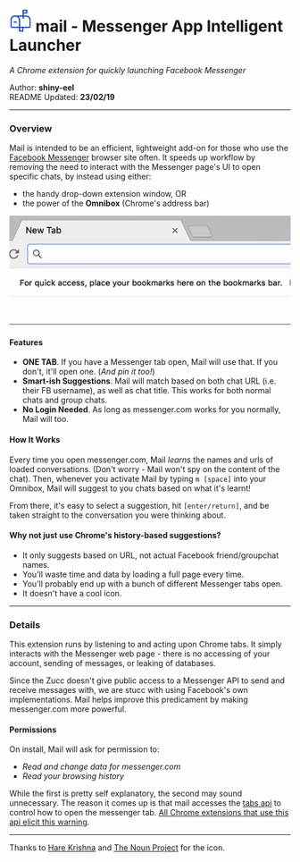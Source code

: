 # <img src="public/resources/mailbox_colour.png" alt="mail" width="40" height="40"/> mail - Messenger App Intelligent Launcher

*A Chrome extension for quickly launching Facebook Messenger*

Author: **shiny-eel**  
README Updated: **23/02/19**
___

### Overview
Mail is intended to be an efficient, lightweight add-on for those who use the [Facebook Messenger](https://www.messenger.com/) browser site often. It speeds up workflow by removing the need to interact with the Messenger page's UI to open specific chats, by instead using either:
- the handy drop-down extension window, OR
- the power of the **Omnibox** (Chrome's address bar)

![So speedy!](public/resources/messenger-demo.gif)

#### Features
- **ONE TAB**. If you have a Messenger tab open, Mail will use that. If you don't, it'll open one. (*And pin it too!*)
- **Smart-ish Suggestions**. Mail will match based on both chat URL (i.e. their FB username), as well as chat title. This works for both normal chats and group chats.
- **No Login Needed**. As long as messenger.com works for you normally, Mail will too.

#### How It Works
Every time you open messenger.com, Mail *learns* the names and urls of loaded conversations. (Don't worry - Mail won't spy on the content of the chat). Then, whenever you activate Mail by typing `m [space]` into your Omnibox, Mail will suggest to you chats based on what it's learnt!  

From there, it's easy to select a suggestion, hit `[enter/return]`, and be taken straight to the conversation you were thinking about.

#### Why not just use Chrome's history-based suggestions?
- It only suggests based on URL, not actual Facebook friend/groupchat names.
- You'll waste time and data by loading a full page every time.
- You'll probably end up with a bunch of different Messenger tabs open.
- It doesn't have a cool icon.

___
### Details

This extension runs by listening to and acting upon Chrome tabs. It simply interacts with the Messenger web page - there is no accessing of your account, sending of messages, or leaking of databases.

Since the Zucc doesn't give public access to a Messenger API to send and receive messages with, we are stucc with using Facebook's own implementations. Mail helps improve this predicament by making messenger.com more powerful.

#### Permissions
On install, Mail will ask for permission to:
- *Read and change data for messenger.com*
- *Read your browsing history*

While the first is pretty self explanatory, the second may sound unnecessary. The reason it comes up is that mail accesses the [tabs api](https://developer.chrome.com/extensions/tabs) to control how to open the messenger tab. [All Chrome extensions that use this api elicit this warning](https://developer.chrome.com/extensions/permission_warnings).





___
Thanks to [Hare Krishna](https://thenounproject.com/aathis/) and [The Noun Project](https://thenounproject.com) for the icon.
